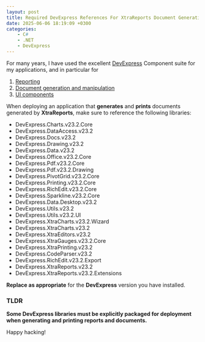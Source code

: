 ```yaml
---
layout: post
title: Required DevExpress References For XtraReports Document Generation And Printing
date: 2025-06-06 18:19:09 +0300
categories:
    - C#
    - .NET
    - DevExpress
---
```


For many years, I have used the excellent [DevExpress](https://www.devexpress.com/) Component suite for my applications, and in particular for

1. [Reporting](https://www.devexpress.com/subscriptions/reporting/)
2. [Document generation and manipulation](https://www.devexpress.com/products/net/office-file-api/)
3. [UI components](https://js.devexpress.com/)

When deploying an application that **generates** and **prints** documents generated by **XtraReports**, make sure to reference the following libraries:

- DevExpress.Charts.v23.2.Core
- DevExpress.DataAccess.v23.2
- DevExpress.Docs.v23.2
- DevExpress.Drawing.v23.2
- DevExpress.Data.v23.2
- DevExpress.Office.v23.2.Core
- DevExpress.Pdf.v23.2.Core
- DevExpress.Pdf.v23.2.Drawing
- DevExpress.PivotGrid.v23.2.Core
- DevExpress.Printing.v23.2.Core
- DevExpress.RichEdit.v23.2.Core
- DevExpress.Sparkline.v23.2.Core
- DevExpress.Data.Desktop.v23.2
- DevExpress.Utils.v23.2
- DevExpress.Utils.v23.2.UI
- DevExpress.XtraCharts.v23.2.Wizard
- DevExpress.XtraCharts.v23.2
- DevExpress.XtraEditors.v23.2
- DevExpress.XtraGauges.v23.2.Core
- DevExpress.XtraPrinting.v23.2
- DevExpress.CodeParser.v23.2
- DevExpress.RichEdit.v23.2.Export
- DevExpress.XtraReports.v23.2
- DevExpress.XtraReports.v23.2.Extensions

**Replace as appropriate** for the **DevExpress** version you have installed.

### TLDR

**Some DevExpress libraries must be explicitly packaged for deployment when generating and printing reports and documents.**

Happy hacking!

